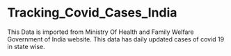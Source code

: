 # Tracking_Covid_Cases_India
This Data is imported from Ministry Of Health and Family Welfare Government of India website. This data has daily updated cases of covid 19 in state wise.
